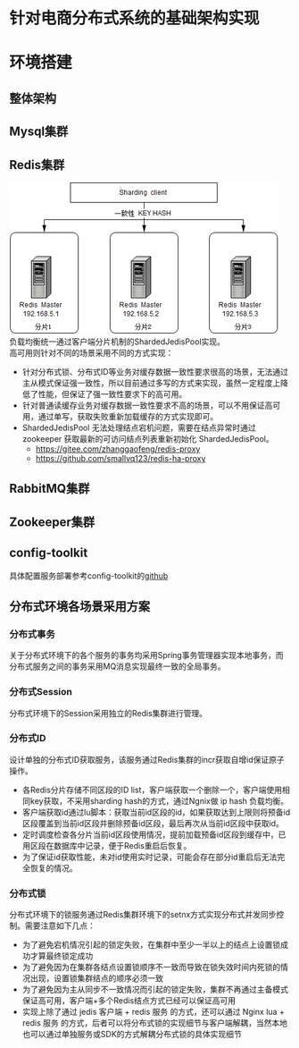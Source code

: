 # 针对电商分布式系统的基础架构实现

# 环境搭建
## 整体架构

## Mysql集群

## Redis集群
![sharding cluster](doc/redis_sharding_cluster.jpg)  
负载均衡统一通过客户端分片机制的ShardedJedisPool实现。  
高可用则针对不同的场景采用不同的方式实现：  
* 针对分布式锁、分布式ID等业务对缓存数据一致性要求很高的场景，无法通过主从模式保证强一致性，所以目前通过多写的方式来实现，虽然一定程度上降低了性能，但保证了强一致性要求下的高可用。
* 针对普通读缓存业务对缓存数据一致性要求不高的场景，可以不用保证高可用，通过单写，获取失败重新加载缓存的方式实现即可。
* ShardedJedisPool 无法处理结点宕机问题，需要在结点异常时通过 zookeeper 获取最新的可访问结点列表重新初始化 ShardedJedisPool。
    * https://gitee.com/zhanggaofeng/redis-proxy
    * https://github.com/smallvq123/redis-ha-proxy

## RabbitMQ集群

## Zookeeper集群

## config-toolkit
具体配置服务部署参考config-toolkit的<a href="https://github.com/dangdangdotcom/config-toolkit">github</a>

## 分布式环境各场景采用方案
### 分布式事务
关于分布式环境下的各个服务的事务均采用Spring事务管理器实现本地事务，而分布式服务之间的事务采用MQ消息实现最终一致的全局事务。

### 分布式Session
分布式环境下的Session采用独立的Redis集群进行管理。

### 分布式ID
设计单独的分布式ID获取服务，该服务通过Redis集群的incr获取自增id保证原子操作。
* 各Redis分片存储不同区段的ID list，客户端获取一个删除一个，客户端使用相同key获取，不采用sharding hash的方式，通过Ngnix做 ip hash 负载均衡。
* 客户端获取id通过lu脚本：获取当前id区段的id，如果获取达到上限则将预备id区段覆盖到当前id区段并删除预备id区段，最后再次从当前id区段中获取id。
* 定时调度检查各分片当前id区段使用情况，提前加载预备id区段到缓存中，已用区段在数据库中记录，便于Redis重启后恢复。
* 为了保证id获取性能，未对id使用实时记录，可能会存在部分id重启后无法完全恢复的情况。

### 分布式锁
分布式环境下的锁服务通过Redis集群环境下的setnx方式实现分布式并发同步控制。需要注意如下几点：
* 为了避免宕机情况引起的锁定失败，在集群中至少一半以上的结点上设置锁成功才算最终锁定成功
* 为了避免因为在集群各结点设置锁顺序不一致而导致在锁失效时间内死锁的情况出现，设置锁集群结点的顺序必须一致
* 为了避免因为主从同步不一致情况而引起的锁定失败，集群不再通过主备模式保证高可用，客户端+多个Redis结点方式已经可以保证高可用
* 实现上除了通过 jedis 客户端 + redis 服务 的方式，还可以通过 Nginx lua + redis 服务 的方式，后者可以将分布式锁的实现细节与客户端解耦，当然本地也可以通过单独服务或SDK的方式解耦分布式锁的具体实现细节
